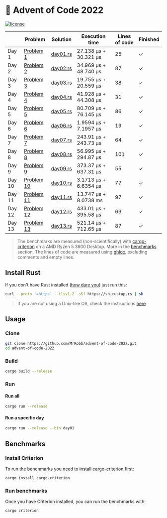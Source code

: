 # 🎄 Advent of Code 2022

[![license](https://img.shields.io/badge/license-MIT-blue.svg)](https://github.com/MrRobb/advent-of-code-2022/blob/master/LICENSE)

|        | Problem                                            | Solution                                                                         | Execution time        | Lines of code | Finished |
|--------|----------------------------------------------------|----------------------------------------------------------------------------------|-----------------------|---------------|----------|
| Day 1  | [Problem 1](https://adventofcode.com/2022/day/1)   | [day01.rs](https://github.com/MrRobb/advent-of-code-2022/blob/main/src/day01.rs) | 27.138 μs + 30.321 μs | 25            | ✓        |
| Day 2  | [Problem 2](https://adventofcode.com/2022/day/2)   | [day02.rs](https://github.com/MrRobb/advent-of-code-2022/blob/main/src/day02.rs) | 34.969 μs + 48.740 μs | 87            | ✓        |
| Day 3  | [Problem 3](https://adventofcode.com/2022/day/3)   | [day03.rs](https://github.com/MrRobb/advent-of-code-2022/blob/main/src/day03.rs) | 19.755 μs + 20.559 μs | 38            | ✓        |
| Day 4  | [Problem 4](https://adventofcode.com/2022/day/4)   | [day04.rs](https://github.com/MrRobb/advent-of-code-2022/blob/main/src/day04.rs) | 41.928 μs + 44.308 μs | 31            | ✓        |
| Day 5  | [Problem 5](https://adventofcode.com/2022/day/5)   | [day05.rs](https://github.com/MrRobb/advent-of-code-2022/blob/main/src/day05.rs) | 80.709 μs + 76.145 μs | 86            | ✓        |
| Day 6  | [Problem 6](https://adventofcode.com/2022/day/6)   | [day06.rs](https://github.com/MrRobb/advent-of-code-2022/blob/main/src/day06.rs) | 1.9594 μs + 7.1957 μs | 19            | ✓        |
| Day 7  | [Problem 7](https://adventofcode.com/2022/day/7)   | [day07.rs](https://github.com/MrRobb/advent-of-code-2022/blob/main/src/day07.rs) | 243.91 μs + 243.73 μs | 64            | ✓        |
| Day 8  | [Problem 8](https://adventofcode.com/2022/day/8)   | [day08.rs](https://github.com/MrRobb/advent-of-code-2022/blob/main/src/day08.rs) | 56.995 μs + 294.87 μs | 101           | ✓        |
| Day 9  | [Problem 9](https://adventofcode.com/2022/day/9)   | [day09.rs](https://github.com/MrRobb/advent-of-code-2022/blob/main/src/day09.rs) | 373.37 μs + 637.31 μs | 55            | ✓        |
| Day 10 | [Problem 10](https://adventofcode.com/2022/day/10) | [day10.rs](https://github.com/MrRobb/advent-of-code-2022/blob/main/src/day10.rs) | 3.1713 μs + 6.6354 μs | 77            | ✓        |
| Day 11 | [Problem 11](https://adventofcode.com/2022/day/11) | [day11.rs](https://github.com/MrRobb/advent-of-code-2022/blob/main/src/day11.rs) | 13.747 μs + 8.0738 ms | 97            | ✓        |
| Day 12 | [Problem 12](https://adventofcode.com/2022/day/12) | [day12.rs](https://github.com/MrRobb/advent-of-code-2022/blob/main/src/day12.rs) | 433.01 μs + 395.58 μs | 69            | ✓        |
| Day 13 | [Problem 13](https://adventofcode.com/2022/day/13) | [day13.rs](https://github.com/MrRobb/advent-of-code-2022/blob/main/src/day13.rs) | 521.14 μs + 712.65 μs | 87            | ✓        |

> The benchmarks are measured (non-scientifically) with [cargo-criterion](https://github.com/bheisler/cargo-criterion) on a AMD Ryzen 5 3600 Desktop. More in the [benchmarks](#benchmarks) section.
> The lines of code are measured using [ghloc](https://github.com/MrRobb/ghloc-rs), excluding comments and empty lines.

## Install Rust

If you don't have Rust installed ([how dare you](https://media.giphy.com/media/U1aN4HTfJ2SmgB2BBK/giphy.gif)) just run this:

```sh
curl --proto '=https' --tlsv1.2 -sSf https://sh.rustup.rs | sh
```

> If you are not using a Unix-like OS, check the instructions [here](https://www.rust-lang.org/tools/install)
## Usage

### Clone

```sh
git clone https://github.com/MrRobb/advent-of-code-2022.git
cd advent-of-code-2022
```

### Build

```sh
cargo build --release
```

### Run

#### Run all

```sh
cargo run --release
```

#### Run a specific day

```sh
cargo run --release --bin day01
```

## Benchmarks

### Install Criterion

To run the benchmarks you need to install [cargo-criterion](https://github.com/bheisler/cargo-criterion) first:

```sh
cargo install cargo-criterion
```

### Run benchmarks

Once you have Criterion installed, you can run the benchmarks with:

```sh
cargo criterion
```

